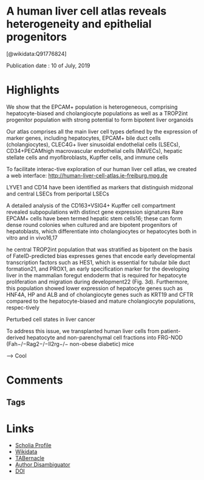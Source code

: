 
A human liver cell atlas reveals heterogeneity and epithelial progenitors
=========================================================================
  
  [@wikidata:Q91776824]  
  
Publication date : 10 of July, 2019  

# Highlights

We show that the EPCAM+ population is heterogeneous, comprising hepatocyte-biased and cholangiocyte populations as well as a TROP2int progenitor population with strong potential to form bipotent liver organoids


Our atlas comprises all the main liver cell types defined by the expression of marker genes, including hepatocytes, EPCAM+ bile duct cells (cholangiocytes), CLEC4G+ liver sinusoidal endothelial cells (LSECs), CD34+PECAMhigh macrovascular endothelial cells (MaVECs), hepatic stellate cells and myofibroblasts, Kupffer cells, and immune cells

To facilitate interac-tive exploration of our human liver cell atlas, we created a web interface: http://human-liver-cell-atlas.ie-freiburg.mpg.de

LYVE1 and CD14 have been identified as markers that distinguish midzonal and central LSECs from periportal LSECs


A detailed analysis of the CD163+VSIG4+ Kupffer cell compartment revealed subpopulations with distinct gene expression signatures
 Rare EPCAM+ cells have been termed hepatic stem cells16; these can form dense round colonies when cultured and are bipotent progenitors of hepatoblasts, which differentiate into cholangiocytes or hepatocytes both in vitro and in vivo16,17

 he central TROP2int population that was stratified as bipotent on the basis of FateID-predicted bias expresses genes that encode early developmental transcription factors such as HES1, which is essential for tubular bile duct formation21, and PROX1, an early specification marker for the developing liver in the mammalian foregut endoderm that is required for hepatocyte proliferation and migration during development22 (Fig. 3d). Furthermore, this population showed lower expression of hepatocyte genes such as HNF4A, HP and ALB and of cholangiocyte genes such as KRT19 and CFTR compared to the hepatocyte-biased and mature cholangiocyte populations, respec-tively

 Perturbed cell states in liver cancer

 To address this issue, we transplanted human liver cells from patient-derived hepatocyte and non-parenchymal cell fractions into FRG-NOD (Fah−/−Rag2−/−Il2rg−/− non-obese diabetic)  mice

 --> Cool

# Comments

## Tags

# Links
  
 * [Scholia Profile](https://scholia.toolforge.org/work/Q91776824)  
 * [Wikidata](https://www.wikidata.org/wiki/Q91776824)  
 * [TABernacle](https://tabernacle.toolforge.org/?#/tab/manual/Q91776824/P921%3BP4510)  
 * [Author Disambiguator](https://author-disambiguator.toolforge.org/work_item_oauth.php?id=Q91776824&batch_id=&match=1&author_list_id=&doit=Get+author+links+for+work)  
 * [DOI](https://doi.org/10.1038/S41586-019-1373-2)  

